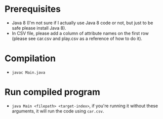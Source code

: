 # Prerequisites
- Java 8 (I'm not sure if I actually use Java 8 code or not, but just to be safe please install Java 8).
- In CSV file, please add a column of attribute names on the first row (please see car.csv and play.csv as a reference of how to do it).

# Compilation
- ```javac Main.java```

# Run compiled program
- ```java Main <filepath> <target-index>```, if you're running it without these arguments, it will run the code using `car.csv`.